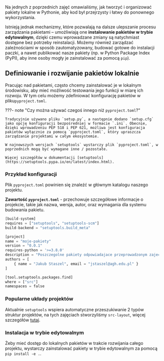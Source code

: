 Na jednych z poprzednich zajęć omawialiśmy, jak tworzyć i organizować pakiety lokalne w Pythonie, aby kod był przejrzysty i łatwy do ponownego wykorzystania.

Istnieją jednak mechanizmy, które pozwalają na dalsze ulepszanie procesu zarządzania pakietami – umożliwiają one **instalowanie pakietów w trybie edytowalnym**, dzięki czemu wprowadzane zmiany są natychmiast dostępne bez potrzeby reinstalacji. Możemy również zarządzać zależnościami w sposób zautomatyzowany, budować gotowe do instalacji paczki, a nawet publikować nasze pakiety (np. w Python Package Index (PyPI), aby inne osoby mogły je zainstalować za pomocą `pip`).

## Definiowanie i rozwijanie pakietów lokalnie

Pracując nad pakietami, często chcemy zainstalować je w lokalnym środowisku, aby mieć możliwość testowania jego funkcji w miarę ich rozwoju. W tym celu możemy zdefiniować konfigurację pakietów w pliku`pyproject.toml`.

???- note "Czy można używać czegoś innego niż `pyproject.toml`?"

    Tradycyjnie używano pliku `setup.py`, a następnie dodano `setup.cfg` jako opcję konfiguracji bezpośredniej w formacie `.ini`. Obecnie, dzięki wprowadzeniu PEP 518 i PEP 621, możliwa jest konfiguracja pakietów wyłącznie za pomocą `pyproject.toml`, który upraszcza zarządzanie projektami w całym ekosystemie.
    
    W najnowszych wersjach `setuptools` wystarczy plik `pyproject.toml`, w poprzednich mogą być wymagane inne / pozostałe.    

    Więcej szczegółów w dokumentacji [setuptools](https://setuptools.pypa.io/en/latest/index.html).

### Przykład konfiguracji

Plik `pyproject.toml` powinien się znaleźć w głównym katalogu naszego projektu.

**Zawartość `pyproject.toml`** - przechowuje szczegółowe informacje o projekcie, takie jak nazwa, wersja, autor, oraz wymagania dla systemu budowania pakietu.

```python
[build-system]
requires = ["setuptools", "setuptools-scm"]
build-backend = "setuptools.build_meta"

[project]
name = "moje-pakiety"
version = "0.0.1"
requires-python = '>=3.8.0'
description = "Poszczegolne pakiety odpowiadajace przeprowadzonym zajeciom"
authors = [
    { name = "Jakub Staszel", email = "jstaszel@agh.edu.pl" }
]

[tool.setuptools.packages.find]
where = ["src"]
namespaces = false
```

### Popularne układy projektów

Aktualnie `setuptools` wspiera automatyczne przeszukiwanie 2 typów struktur projektów, na tych zajęciach stworzyliśmy `src-layout`, więcej szczegółów [tutaj](https://setuptools.pypa.io/en/latest/userguide/package_discovery.html#automatic-discovery).

### Instalacja w trybie edytowalnym

Żeby mieć dostęp do lokalnych pakietów w trakcie rozwijania całego projektu, wystarczy zainstalować pakiety w trybie edytowalnym za pomocą `pip install -e .`.